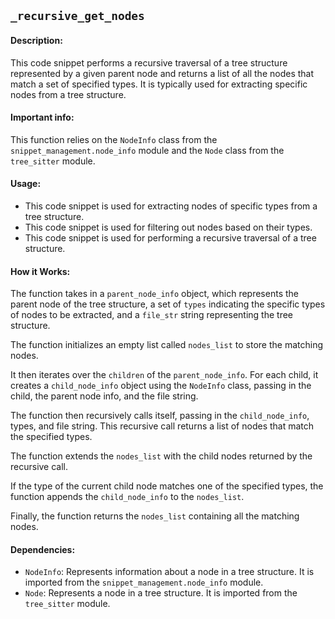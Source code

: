 ## `_recursive_get_nodes`

#### Description:
This code snippet performs a recursive traversal of a tree structure represented by a given parent node and returns a list of all the nodes that match a set of specified types. It is typically used for extracting specific nodes from a tree structure.

#### Important info:
This function relies on the `NodeInfo` class from the `snippet_management.node_info` module and the `Node` class from the `tree_sitter` module.

#### Usage:
- This code snippet is used for extracting nodes of specific types from a tree structure.
- This code snippet is used for filtering out nodes based on their types.
- This code snippet is used for performing a recursive traversal of a tree structure.

#### How it Works:
The function takes in a `parent_node_info` object, which represents the parent node of the tree structure, a set of `types` indicating the specific types of nodes to be extracted, and a `file_str` string representing the tree structure.

The function initializes an empty list called `nodes_list` to store the matching nodes.

It then iterates over the `children` of the `parent_node_info`. For each child, it creates a `child_node_info` object using the `NodeInfo` class, passing in the child, the parent node info, and the file string.

The function then recursively calls itself, passing in the `child_node_info`, types, and file string. This recursive call returns a list of nodes that match the specified types.

The function extends the `nodes_list` with the child nodes returned by the recursive call.

If the type of the current child node matches one of the specified types, the function appends the `child_node_info` to the `nodes_list`.

Finally, the function returns the `nodes_list` containing all the matching nodes.

#### Dependencies:
- `NodeInfo`: Represents information about a node in a tree structure. It is imported from the `snippet_management.node_info` module.
- `Node`: Represents a node in a tree structure. It is imported from the `tree_sitter` module.